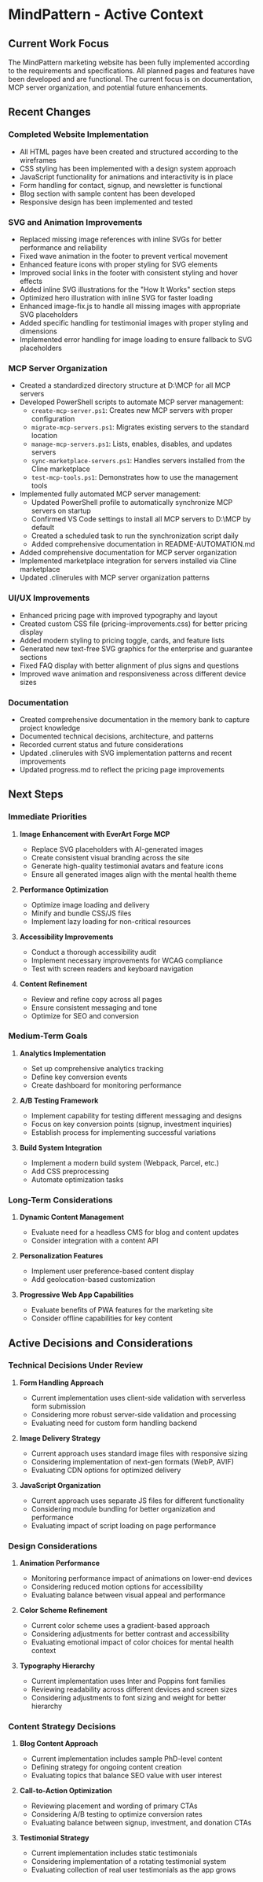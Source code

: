 # MindPattern - Active Context

## Current Work Focus

The MindPattern marketing website has been fully implemented according to the requirements and specifications. All planned pages and features have been developed and are functional. The current focus is on documentation, MCP server organization, and potential future enhancements.

## Recent Changes

### Completed Website Implementation
- All HTML pages have been created and structured according to the wireframes
- CSS styling has been implemented with a design system approach
- JavaScript functionality for animations and interactivity is in place
- Form handling for contact, signup, and newsletter is functional
- Blog section with sample content has been developed
- Responsive design has been implemented and tested

### SVG and Animation Improvements
- Replaced missing image references with inline SVGs for better performance and reliability
- Fixed wave animation in the footer to prevent vertical movement
- Enhanced feature icons with proper styling for SVG elements
- Improved social links in the footer with consistent styling and hover effects
- Added inline SVG illustrations for the "How It Works" section steps
- Optimized hero illustration with inline SVG for faster loading
- Enhanced image-fix.js to handle all missing images with appropriate SVG placeholders
- Added specific handling for testimonial images with proper styling and dimensions
- Implemented error handling for image loading to ensure fallback to SVG placeholders

### MCP Server Organization
- Created a standardized directory structure at D:\MCP for all MCP servers
- Developed PowerShell scripts to automate MCP server management:
  - `create-mcp-server.ps1`: Creates new MCP servers with proper configuration
  - `migrate-mcp-servers.ps1`: Migrates existing servers to the standard location
  - `manage-mcp-servers.ps1`: Lists, enables, disables, and updates servers
  - `sync-marketplace-servers.ps1`: Handles servers installed from the Cline marketplace
  - `test-mcp-tools.ps1`: Demonstrates how to use the management tools
- Implemented fully automated MCP server management:
  - Updated PowerShell profile to automatically synchronize MCP servers on startup
  - Confirmed VS Code settings to install all MCP servers to D:\MCP by default
  - Created a scheduled task to run the synchronization script daily
  - Added comprehensive documentation in README-AUTOMATION.md
- Added comprehensive documentation for MCP server organization
- Implemented marketplace integration for servers installed via Cline marketplace
- Updated .clinerules with MCP server organization patterns

### UI/UX Improvements
- Enhanced pricing page with improved typography and layout
- Created custom CSS file (pricing-improvements.css) for better pricing display
- Added modern styling to pricing toggle, cards, and feature lists
- Generated new text-free SVG graphics for the enterprise and guarantee sections
- Fixed FAQ display with better alignment of plus signs and questions
- Improved wave animation and responsiveness across different device sizes

### Documentation
- Created comprehensive documentation in the memory bank to capture project knowledge
- Documented technical decisions, architecture, and patterns
- Recorded current status and future considerations
- Updated .clinerules with SVG implementation patterns and recent improvements
- Updated progress.md to reflect the pricing page improvements

## Next Steps

### Immediate Priorities
1. **Image Enhancement with EverArt Forge MCP**
   - Replace SVG placeholders with AI-generated images
   - Create consistent visual branding across the site
   - Generate high-quality testimonial avatars and feature icons
   - Ensure all generated images align with the mental health theme

2. **Performance Optimization**
   - Optimize image loading and delivery
   - Minify and bundle CSS/JS files
   - Implement lazy loading for non-critical resources

3. **Accessibility Improvements**
   - Conduct a thorough accessibility audit
   - Implement necessary improvements for WCAG compliance
   - Test with screen readers and keyboard navigation

4. **Content Refinement**
   - Review and refine copy across all pages
   - Ensure consistent messaging and tone
   - Optimize for SEO and conversion

### Medium-Term Goals
1. **Analytics Implementation**
   - Set up comprehensive analytics tracking
   - Define key conversion events
   - Create dashboard for monitoring performance

2. **A/B Testing Framework**
   - Implement capability for testing different messaging and designs
   - Focus on key conversion points (signup, investment inquiries)
   - Establish process for implementing successful variations

3. **Build System Integration**
   - Implement a modern build system (Webpack, Parcel, etc.)
   - Add CSS preprocessing
   - Automate optimization tasks

### Long-Term Considerations
1. **Dynamic Content Management**
   - Evaluate need for a headless CMS for blog and content updates
   - Consider integration with a content API

2. **Personalization Features**
   - Implement user preference-based content display
   - Add geolocation-based customization

3. **Progressive Web App Capabilities**
   - Evaluate benefits of PWA features for the marketing site
   - Consider offline capabilities for key content

## Active Decisions and Considerations

### Technical Decisions Under Review
1. **Form Handling Approach**
   - Current implementation uses client-side validation with serverless form submission
   - Considering more robust server-side validation and processing
   - Evaluating need for custom form handling backend

2. **Image Delivery Strategy**
   - Current approach uses standard image files with responsive sizing
   - Considering implementation of next-gen formats (WebP, AVIF)
   - Evaluating CDN options for optimized delivery

3. **JavaScript Organization**
   - Current approach uses separate JS files for different functionality
   - Considering module bundling for better organization and performance
   - Evaluating impact of script loading on page performance

### Design Considerations
1. **Animation Performance**
   - Monitoring performance impact of animations on lower-end devices
   - Considering reduced motion options for accessibility
   - Evaluating balance between visual appeal and performance

2. **Color Scheme Refinement**
   - Current color scheme uses a gradient-based approach
   - Considering adjustments for better contrast and accessibility
   - Evaluating emotional impact of color choices for mental health context

3. **Typography Hierarchy**
   - Current implementation uses Inter and Poppins font families
   - Reviewing readability across different devices and screen sizes
   - Considering adjustments to font sizing and weight for better hierarchy

### Content Strategy Decisions
1. **Blog Content Approach**
   - Current implementation includes sample PhD-level content
   - Defining strategy for ongoing content creation
   - Evaluating topics that balance SEO value with user interest

2. **Call-to-Action Optimization**
   - Reviewing placement and wording of primary CTAs
   - Considering A/B testing to optimize conversion rates
   - Evaluating balance between signup, investment, and donation CTAs

3. **Testimonial Strategy**
   - Current implementation includes static testimonials
   - Considering implementation of a rotating testimonial system
   - Evaluating collection of real user testimonials as the app grows
